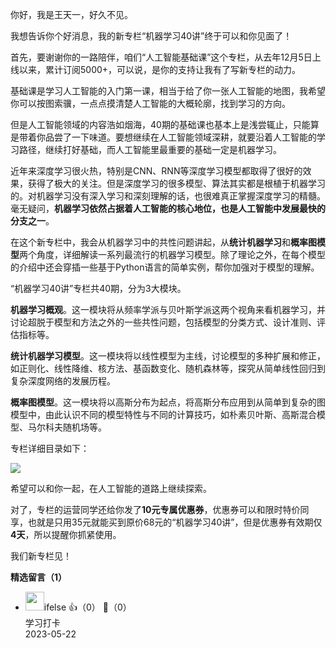 你好，我是王天一，好久不见。

我想告诉你个好消息，我的新专栏“机器学习40讲”终于可以和你见面了！

首先，要谢谢你的一路陪伴，咱们“人工智能基础课”这个专栏，从去年12月5日上线以来，累计订阅5000+，可以说，是你的支持让我有了写新专栏的动力。

基础课是学习人工智能的入门第一课，相当于给了你一张人工智能的地图，我希望你可以按图索骥，一点点摸清楚人工智能的大概轮廓，找到学习的方向。

但是人工智能领域的内容浩如烟海，40期的基础课也基本上是浅尝辄止，只能算是带着你品尝了一下味道。要想继续在人工智能领域深耕，就要沿着人工智能的学习路径，继续打好基础，而人工智能里最重要的基础一定是机器学习。

近年来深度学习很火热，特别是CNN、RNN等深度学习模型都取得了很好的效果，获得了极大的关注。但是深度学习的很多模型、算法其实都是根植于机器学习的。对机器学习没有深入学习和深刻理解的话，也很难真正掌握深度学习的精髓。毫无疑问，**机器学习依然占据着人工智能的核心地位，也是人工智能中发展最快的分支之一**。

在这个新专栏中，我会从机器学习中的共性问题讲起，从**统计机器学习**和**概率图模型**两个角度，详细解读一系列最流行的机器学习模型。除了理论之外，在每个模型的介绍中还会穿插一些基于Python语言的简单实例，帮你加强对于模型的理解。

“机器学习40讲”专栏共40期，分为3大模块。

**机器学习概观**。这一模块将从频率学派与贝叶斯学派这两个视角来看机器学习，并讨论超脱于模型和方法之外的一些共性问题，包括模型的分类方式、设计准则、评估指标等。

**统计机器学习模型**。这一模块将以线性模型为主线，讨论模型的多种扩展和修正，如正则化、线性降维、核方法、基函数变化、随机森林等，探究从简单线性回归到复杂深度网络的发展历程。

**概率图模型**。这一模块将以高斯分布为起点，将高斯分布应用到从简单到复杂的图模型中，由此认识不同的模型特性与不同的计算技巧，如朴素贝叶斯、高斯混合模型、马尔科夫随机场等。

专栏详细目录如下：

![](https://static001.geekbang.org/resource/image/5d/78/5d51a2322e9cf8bce991fdfbb952da78.jpg?wh=750%2A2442)

希望可以和你一起，在人工智能的道路上继续探索。

对了，专栏的运营同学还给你发了**10元专属优惠券**，优惠券可以和限时特价同享，也就是只用35元就能买到原价68元的“机器学习40讲”，但是优惠券有效期仅**4天**，所以提醒你抓紧使用。

我们新专栏见！
<div><strong>精选留言（1）</strong></div><ul>
<li><img src="https://static001.geekbang.org/account/avatar/00/26/eb/d7/90391376.jpg" width="30px"><span>ifelse</span> 👍（0） 💬（0）<div>学习打卡</div>2023-05-22</li><br/>
</ul>
